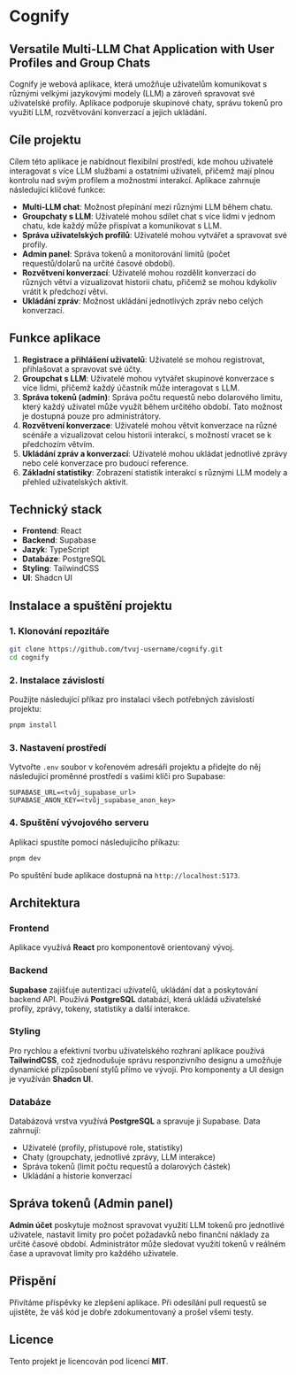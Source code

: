 # Cognify

## Versatile Multi-LLM Chat Application with User Profiles and Group Chats

Cognify je webová aplikace, která umožňuje uživatelům komunikovat s různými velkými jazykovými modely (LLM) a zároveň spravovat své uživatelské profily. Aplikace podporuje skupinové chaty, správu tokenů pro využití LLM, rozvětvování konverzací a jejich ukládání.

## Cíle projektu

Cílem této aplikace je nabídnout flexibilní prostředí, kde mohou uživatelé interagovat s více LLM službami a ostatními uživateli, přičemž mají plnou kontrolu nad svým profilem a možnostmi interakcí. Aplikace zahrnuje následující klíčové funkce:

- **Multi-LLM chat**: Možnost přepínání mezi různými LLM během chatu.
- **Groupchaty s LLM**: Uživatelé mohou sdílet chat s více lidmi v jednom chatu, kde každý může přispívat a komunikovat s LLM.
- **Správa uživatelských profilů**: Uživatelé mohou vytvářet a spravovat své profily.
- **Admin panel**: Správa tokenů a monitorování limitů (počet requestů/dolarů na určité časové období).
- **Rozvětvení konverzací**: Uživatelé mohou rozdělit konverzaci do různých větví a vizualizovat historii chatu, přičemž se mohou kdykoliv vrátit k předchozí větvi.
- **Ukládání zpráv**: Možnost ukládání jednotlivých zpráv nebo celých konverzací.

## Funkce aplikace

1. **Registrace a přihlášení uživatelů**: Uživatelé se mohou registrovat, přihlašovat a spravovat své účty.
2. **Groupchat s LLM**: Uživatelé mohou vytvářet skupinové konverzace s více lidmi, přičemž každý účastník může interagovat s LLM.
3. **Správa tokenů (admin)**: Správa počtu requestů nebo dolarového limitu, který každý uživatel může využít během určitého období. Tato možnost je dostupná pouze pro administrátory.
4. **Rozvětvení konverzace**: Uživatelé mohou větvit konverzace na různé scénáře a vizualizovat celou historii interakcí, s možností vracet se k předchozím větvím.
5. **Ukládání zpráv a konverzací**: Uživatelé mohou ukládat jednotlivé zprávy nebo celé konverzace pro budoucí reference.
6. **Základní statistiky**: Zobrazení statistik interakcí s různými LLM modely a přehled uživatelských aktivit.

## Technický stack

- **Frontend**: React
- **Backend**: Supabase
- **Jazyk**: TypeScript
- **Databáze**: PostgreSQL
- **Styling**: TailwindCSS
- **UI**: Shadcn UI

## Instalace a spuštění projektu

### 1. Klonování repozitáře

```bash
git clone https://github.com/tvuj-username/cognify.git
cd cognify
```

### 2. Instalace závislostí

Použijte následující příkaz pro instalaci všech potřebných závislostí projektu:

```bash
pnpm install
```

### 3. Nastavení prostředí

Vytvořte `.env` soubor v kořenovém adresáři projektu a přidejte do něj následující proměnné prostředí s vašimi klíči pro Supabase:

```env
SUPABASE_URL=<tvůj_supabase_url>
SUPABASE_ANON_KEY=<tvůj_supabase_anon_key>
```

### 4. Spuštění vývojového serveru

Aplikaci spustíte pomocí následujícího příkazu:

```bash
pnpm dev
```

Po spuštění bude aplikace dostupná na `http://localhost:5173`.

## Architektura

### Frontend

Aplikace využívá **React** pro komponentově orientovaný vývoj.

### Backend

**Supabase** zajišťuje autentizaci uživatelů, ukládání dat a poskytování backend API. Používá **PostgreSQL** databázi, která ukládá uživatelské profily, zprávy, tokeny, statistiky a další interakce.

### Styling

Pro rychlou a efektivní tvorbu uživatelského rozhraní aplikace používá **TailwindCSS**, což zjednodušuje správu responzivního designu a umožňuje dynamické přizpůsobení stylů přímo ve vývoji. Pro komponenty a UI design je využíván **Shadcn UI**.

### Databáze

Databázová vrstva využívá **PostgreSQL** a spravuje ji Supabase. Data zahrnují:

- Uživatelé (profily, přístupové role, statistiky)
- Chaty (groupchaty, jednotlivé zprávy, LLM interakce)
- Správa tokenů (limit počtu requestů a dolarových částek)
- Ukládání a historie konverzací

## Správa tokenů (Admin panel)

**Admin účet** poskytuje možnost spravovat využití LLM tokenů pro jednotlivé uživatele, nastavit limity pro počet požadavků nebo finanční náklady za určité časové období. Administrátor může sledovat využití tokenů v reálném čase a upravovat limity pro každého uživatele.

## Přispění

Přivítáme příspěvky ke zlepšení aplikace. Při odesílání pull requestů se ujistěte, že váš kód je dobře zdokumentovaný a prošel všemi testy.

## Licence

Tento projekt je licencován pod licencí **MIT**.
